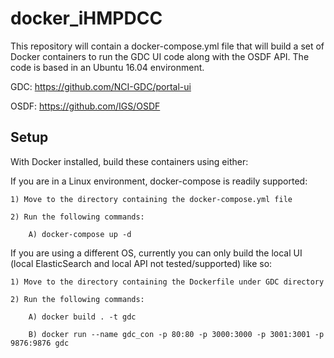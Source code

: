 # docker_iHMPDCC

This repository will contain a docker-compose.yml file that will build a set of Docker containers
to run the GDC UI code along with the OSDF API. The code is based in an Ubuntu 16.04 environment.

GDC: https://github.com/NCI-GDC/portal-ui

OSDF: https://github.com/IGS/OSDF

## Setup

With Docker installed, build these containers using either:

If you are in a Linux environment, docker-compose is readily supported:

	1) Move to the directory containing the docker-compose.yml file

	2) Run the following commands:

		A) docker-compose up -d


If you are using a different OS, currently you can only build the local UI (local ElasticSearch 
and local API not tested/supported) like so:

	1) Move to the directory containing the Dockerfile under GDC directory

	2) Run the following commands:

		A) docker build . -t gdc

		B) docker run --name gdc_con -p 80:80 -p 3000:3000 -p 3001:3001 -p 9876:9876 gdc
